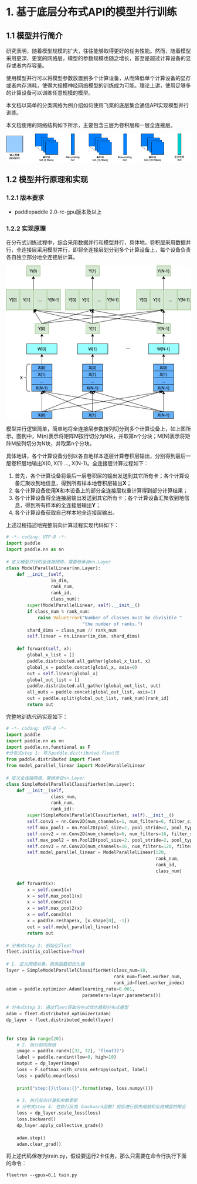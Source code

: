 # 1. 基于底层分布式API的模型并行训练

## 1.1 模型并行简介

研究表明，随着模型规模的扩大，往往能够取得更好的任务性能。然而，随着模型采用更深、更宽的网络层，模型的参数规模也随之增长，甚至是超过计算设备的显存或者内存容量。

使用模型并行可以将模型参数放置到多个计算设备，从而降低单个计算设备的显存或者内存消耗，使得大规模神经网络模型的训练成为可能。理论上讲，使用足够多的计算设备可以训练任意规模的模型。

本文档以简单的分类网络为例介绍如何使用飞桨的底层集合通信API实现模型并行训练。

本文档使用的网络结构如下所示，主要包含三层为卷积层和一层全连接层。



![示例模型](img/model_parallel_1.png)



## 1.2 模型并行原理和实现

### 1.2.1 版本要求

* paddlepaddle 2.0-rc-gpu版本及以上

### 1.2.2 实现原理

在分布式训练过程中，综合采用数据并行和模型并行，具体地，卷积层采用数据并行，全连接层采用模型并行，即将全连接层划分到多个计算设备上，每个设备负责各自独立部分地全连接层计算。

![全连接层模型并行示例](img/model_parallel_2.png)

模型并行逻辑简单，简单地将全连接层参数按列切分到多个计算设备上，如上图所示。图例中，M(n)表示将矩阵M按行切分为N块，并取第n个分块；M[N]表示将矩阵M按列切分为N块，并取第n个分块。

具体地讲，各个计算设备分别以各自地样本逐层计算卷积层输出，分别得到最后一层卷积层地输出X(0, X(1) ..., X(N-1)。全连接层计算过程如下：

1. 首先，各个计算设备将最后一层卷积层的输出发送到其它所有卡；各个计算设备汇聚收到地信息，得到所有样本地卷积层输出**X**；
2. 各个计算设备使用**X**和本设备上的部分全连接层权重计算得到部分计算结果；
3. 各个计算设备将全连接层输出发送到其它所有卡；各个计算设备汇聚收到地信息，得到所有样本的全连接层输出**Y**；
4. 各个计算设备获取自己样本地全连接层输出。

上述过程描述地完整前向计算过程实现代码如下：

```python
# -*- coding: UTF-8 -*-
import paddle
import paddle.nn as nn

# 定义模型并行的全连接网络，需要继承自nn.Layer
class ModelParallelLinear(nn.Layer):
    def __init__(self,
                 in_dim,
                 rank_num,
                 rank_id,
                 class_num):
        super(ModelParallelLinear, self).__init__()
        if class_num % rank_num:
            raise ValueError("Number of classes must be divisible "
                             "the number of ranks.")
        shard_dims = class_num // rank_num
        self.linear = nn.Linear(in_dim, shard_dims)
    
    def forward(self, x):
        global_x_list = []
        paddle.distributed.all_gather(global_x_list, x)
        global_x = paddle.concat(global_x, axis=0)
        out = self.linear(global_x)
        global_out_list = []
        paddle.distributed.all_gather(global_out_list, out)
        all_outs = paddle.concat(global_out_list, axis=1)
        out = paddle.split(global_out_list, rank_num)[rank_id]
        return out
```
完整地训练代码实现如下：
```python
# -*- coding: UTF-8 -*-
import paddle
import paddle.nn as nn
import paddle.nn.functional as F
#分布式step 1: 导入paddle.distributed.fleet包
from paddle.distributed import fleet
from model_parallel_linear import ModelParallelLinear

# 定义全连接网络，需继承自nn.Layer
class SimpleModelParallelClassifierNet(nn.Layer):
    def __init__(self,
                 class_num,
                 rank_num,
                 rank_id):
        super(SimpleModelParallelClassifierNet, self).__init__()
        self.conv1 = nn.Conv2D(num_channels=1, num_filters=6, filter_size=5, act='sigmoid')
        self.max_pool1 = nn.Pool2D(pool_size=2, pool_stride=2, pool_type='max')
        self.conv2 = nn.Conv2D(num_channels=6, num_filters=16, filter_size=5, act='sigmoid')
        self.max_pool2 = nn.Pool2D(pool_size=2, pool_stride=2, pool_type='max')
        self.conv3 = nn.Conv2D(num_channels=16, num_filters=120, filter_size=4, act='sigmoid')
        self.model_parallel_linear = ModelParallelLinear(120,
                                                         rank_num,
                                                         rank_id,
                                                         class_num)
    
    def forward(x):
        x = self.conv1(x)
        x = self.max_pool1(x)
        x = self.conv2(x)
        x = self.max_pool2(x)
        x = self.conv3(x)
        x = paddle.reshape(x, [x.shape[0], -1])
        out = self.model_parallel_linear(x)
        return out

# 分布式step 2: 初始化fleet
fleet.init(is_collective=True)

# 1. 定义网络对象，损失函数和优化器
layer = SimpleModelParallelClassifierNet(class_num=10,
                                         rank_num=fleet.worker_num,
                                         rank_id=fleet.worker_index)
adam = paddle.optimizer.Adam(learning_rate=0.001,
                             parameters=layer.parameters())

# 分布式step 3: 通过fleet获取分布式优化器和分布式模型
adam = fleet.distributed_optimizer(adam)
dp_layer = fleet.distributed_model(layer)


for step in range(20):
    # 2. 执行前向网络
    image = paddle.randn([32, 32], 'float32')
    label = paddle.randint(low=0, high=10)
    output = dp_layer(image)
    loss = F.softmax_with_cross_entropy(output, label)
    loss = paddle.mean(loss)

    print("step:{}\tloss:{}".format(step, loss.numpy()))

    # 3. 执行反向计算和参数更新
    # 分布式step 4: 在执行反向（backward函数）前后进行损失缩放和反向梯度的聚合
    loss = dp_layer.scale_loss(loss)
    loss.backward()
    dp_layer.apply_collective_grads()

    adam.step()
    adam.clear_grad()
```

将上述代码保存为train.py，假设要运行2卡任务，那么只需要在命令行执行下面的命令：

```shell
fleetrun --gpus=0,1 tain.py
```

